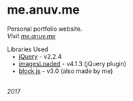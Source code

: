 # me.anuv.me
Personal portfolio website.  
*Visit [me.anuv.me](http://me.anuv.me/)*  

Libraries Used  
&nbsp;&nbsp;&nbsp;•&nbsp;&nbsp;[jQuery](https://jquery.com/) - v2.2.4  
&nbsp;&nbsp;&nbsp;•&nbsp;&nbsp;[imagesLoaded](https://imagesloaded.desandro.com/) - v4.1.3 (jQuery plugin)  
&nbsp;&nbsp;&nbsp;•&nbsp;&nbsp;[block.js](https://github.com/anuvgupta/block.js) - v3.0 (also made by me)  



&nbsp;  
*2017*
